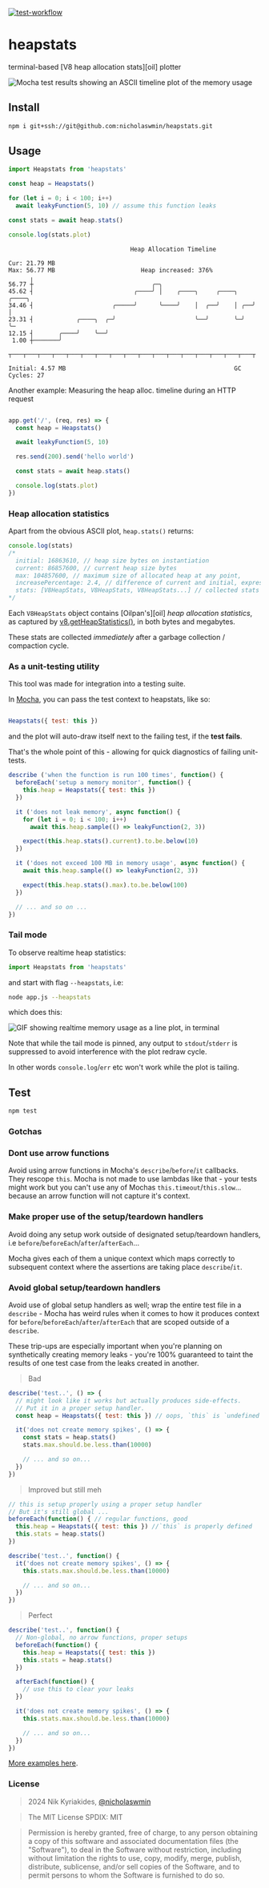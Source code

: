 [![test-workflow][test-workflow-badge]][ci-test]

# heapstats

terminal-based [V8 heap allocation stats][oil] plotter

![Mocha test results showing an ASCII timeline plot of the memory usage][demo]

## Install

```bash
npm i git+ssh://git@github.com:nicholaswmin/heapstats.git
```

## Usage


```js
import Heapstats from 'heapstats'

const heap = Heapstats()

for (let i = 0; i < 100; i++)
  await leakyFunction(5, 10) // assume this function leaks

const stats = await heap.stats()

console.log(stats.plot)
```

```text
                                  Heap Allocation Timeline

Cur: 21.79 MB
Max: 56.77 MB                        Heap increased: 376%
      ╷
56.77 ┼                                 ╭─╮                                 
45.62 ┤                            ╭────╯ │    ╭────╮     ╭────╮    ╭────╮  
34.46 ┤                      ╭─────╯      ╰────╯    │  ╭──╯    │ ╭──╯    │  
23.31 ┤            ╭────╮  ╭─╯                      ╰──╯       ╰─╯       ╰─
12.15 ┤       ╭────╯    ╰──╯                                                
 1.00 ┼───────╯                                                             
      ┬───┬───┬───┬───┬───┬───┬───┬───┬───┬───┬───┬───┬───┬───┬───┬───┬───┬

Initial: 4.57 MB                                               GC Cycles: 27
```


Another example: Measuring the heap alloc. timeline during an HTTP request

```js

app.get('/', (req, res) => {
  const heap = Heapstats()

  await leakyFunction(5, 10)

  res.send(200).send('hello world')

  const stats = await heap.stats()

  console.log(stats.plot)
})
```

### Heap allocation statistics

Apart from the obvious ASCII plot, `heap.stats()` returns:

```js
console.log(stats)
/*
  initial: 16863610, // heap size bytes on instantiation
  current: 86857600, // current heap size bytes
  max: 104857600, // maximum size of allocated heap at any point,
  increasePercentage: 2.4, // difference of current and initial, expressed in %
  stats: [V8HeapStats, V8HeapStats, V8HeapStats...] // collected stats
*/
```

Each `V8HeapStats` object contains [Oilpan's][oil] *heap allocation statistics*,
as captured by [v8.getHeapStatistics()][v8-heap-doc], in both bytes and
megabytes.

These stats are collected *immediately* after a
garbage collection / compaction cycle.


### As a unit-testing utility

This tool was made for integration into a testing suite.

In [Mocha][mocha], you can pass the test context to heapstats, like so:

```js

Heapstats({ test: this })
```

and the plot will auto-draw itself next to the failing test,
if the **test fails**.

That's the whole point of this - allowing for quick diagnostics of failing
unit-tests.


```js
describe ('when the function is run 100 times', function() {
  beforeEach('setup a memory monitor', function() {
    this.heap = Heapstats({ test: this })
  })

  it ('does not leak memory', async function() {
    for (let i = 0; i < 100; i++)
      await this.heap.sample(() => leakyFunction(2, 3))

    expect(this.heap.stats().current).to.be.below(10)
  })

  it ('does not exceed 100 MB in memory usage', async function() {
    await this.heap.sample(() => leakyFunction(2, 3))

    expect(this.heap.stats().max).to.be.below(100)
  })

  // ... and so on ...
})
```

### Tail mode


To observe realtime heap statistics:


```js
import Heapstats from 'heapstats'
```

and start with flag `--heapstats`, i.e:

```bash
node app.js --heapstats
```

which does this:

![GIF showing realtime memory usage as a line plot, in terminal][tail-demo]

Note that while the tail mode is pinned, any output to `stdout`/`stderr`
is suppressed to avoid interference with the plot redraw cycle.

In other words `console.log`/`err` etc won't work while the plot is tailing.

## Test

```bash
npm test
```

### Gotchas

### Dont use arrow functions

Avoid using arrow functions in Mocha's `describe`/`before`/`it` callbacks.  
They rescope `this`. Mocha is not made to use lambdas like that - your tests
might work but you can't use any of Mochas `this.timeout`/`this.slow`...
because an arrow function will not capture it's context.

### Make proper use of the setup/teardown handlers

Avoid doing any setup work outside of designated setup/teardown handlers, i.e
`before`/`beforeEach`/`after`/`afterEach`...

Mocha gives each of them a unique context which maps correctly to subsequent
context where the assertions are taking place `describe`/`it`.

### Avoid global setup/teardown handlers

Avoid use of global setup handlers as well; wrap the entire test file
in a `describe` - Mocha has weird rules when it comes to how it produces
context for `before`/`beforeEach`/`after`/`afterEach` that are scoped outside
of a `describe`.

These trip-ups are especially important when you're planning on synthetically
creating memory leaks - you're 100% guaranteed to taint the results of one
test case from the leaks created in another.

> Bad

```js
describe('test..', () => {
  // might look like it works but actually produces side-effects.
  // Put it in a proper setup handler.
  const heap = Heapstats({ test: this }) // oops, `this` is `undefined` here

  it('does not create memory spikes', () => {
    const stats = heap.stats()
    stats.max.should.be.less.than(10000)

    // ... and so on...
  })
})
```

> Improved but still meh

```js
// this is setup properly using a proper setup handler
// But it's still global ...
beforeEach(function() { // regular functions, good
  this.heap = Heapstats({ test: this }) //`this` is properly defined
  this.stats = heap.stats()
})

describe('test..', function() {
  it('does not create memory spikes', () => {
    this.stats.max.should.be.less.than(10000)

    // ... and so on...
  })
})
```

> Perfect

```js
describe('test..', function() {
  // Non-global, no arrow functions, proper setups
  beforeEach(function() {
    this.heap = Heapstats({ test: this })
    this.stats = heap.stats()
  })

  afterEach(function() {
    // use this to clear your leaks
  })

  it('does not create memory spikes', () => {
    this.stats.max.should.be.less.than(10000)

    // ... and so on...
  })
})
```



[More examples here][examples].

### License

> 2024 Nik Kyriakides, [@nicholaswmin][nicholaswmin]

> The MIT License
> SPDIX: MIT

> Permission is hereby granted, free of charge, to any person obtaining a copy
> of this software and associated documentation files (the "Software"), to deal
> in the Software without restriction, including without limitation the rights
> to use, copy, modify, merge, publish, distribute, sublicense, and/or sell
> copies of the Software, and to permit persons to whom the Software is
> furnished to do so.

[nicholaswmin ]: https://github.com/nicholaswmin
[test-workflow-badge]: https://github.com/nicholaswmin/memstat/actions/workflows/tests.yml/badge.svg
[ci-test]: https://github.com/nicholaswmin/heapstats/actions/workflows/tests.yml
[v8-heap-doc]: https://nodejs.org/api/v8.html#v8getheapstatsistics
[mdn-perf-observe]: https://developer.mozilla.org/en-US/docs/Web/API/PerformanceObserver
[oilpan]: https://v8.dev/blog/oilpan-library
[demo]: .github/docs/demo.png
[tail-demo]: .github/docs/tail-demo.gif
[mocha]: https://mochajs.org/
[no-mocha-arrow]: https://github.com/meteor/guide/issues/318
[examples]: .github/examples
[brittle-tests]: https://abseil.io/resources/swe-book/html/ch12.html
[streams]:https://en.wikipedia.org/wiki/Stream_(computing)
